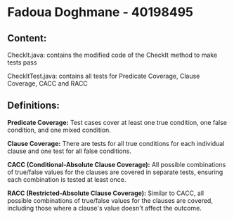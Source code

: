 # Fadoua Doghmane - 40198495

## Content:

CheckIt.java: contains the modified code of the CheckIt method to make tests pass

CheckItTest.java: contains all tests for Predicate Coverage, Clause Coverage, CACC and RACC

## Definitions:

**Predicate Coverage:** Test cases cover at least one true condition, one false condition, and one mixed condition.

**Clause Coverage:** There are tests for all true conditions for each individual clause and one test for all false conditions.

**CACC (Conditional-Absolute Clause Coverage):** All possible combinations of true/false values for the clauses are covered in separate tests, ensuring each combination is tested at least once.

**RACC (Restricted-Absolute Clause Coverage):** Similar to CACC, all possible combinations of true/false values for the clauses are covered, including those where a clause's value doesn't affect the outcome.
